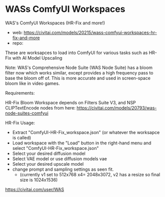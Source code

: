 WASs ComfyUI Workspaces
========================
WAS's ComfyUI Workspaces (HR-Fix and more!)
* web: https://civitai.com/models/20215/wass-comfyui-workspaces-hr-fix-and-more
* repo: 

These are worksapces to load into ComfyUI for various tasks such as HR-Fix with AI Model Upscaling

Note: WAS's Comprehensive Node Suite (WAS Node Suite) has a bloom filter now which works similar, except provides a high frequency pass to base the bloom off of. This is more accurate and used in screen-space bloom like in video games.

Requirements:

HR-Fix Bloom Workspace depends on Filters Suite V3, and NSP CLIPTextEncode nodes from here: https://civitai.com/models/20793/was-node-suites-comfyui

HR-Fix Usage:

* Extract "ComfyUI-HR-Fix_workspace.json" (or whatever the worksapce is called)
* Load workspace with the "Load" button in the right-hand menu and select "ComfyUI-HR-Fix_workspace.json"
* Select your desired diffusion model
* Select VAE model or use diffusion models vae
* Select your desired upscale model
* change prompt and sampling settings as seen fit.
    * (currently v1 set to 512x768 x4= 2048x3072, v2 has a resize so final size is 1024x1536)

https://civitai.com/user/WAS